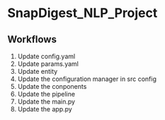 # SnapDigest_NLP_Project

## Workflows

1) Update config.yaml
2) Update params.yaml
3) Update entity
4) Update the configuration manager in src config
5) Update the conponents
6) Update the pipeline
7) Update the main.py
8) Update the app.py
